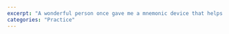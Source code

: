 ```yaml
---
excerpt: "A wonderful person once gave me a mnemonic device that helps me think outside the box and solve my own problems."
categories: "Practice"
---
```

